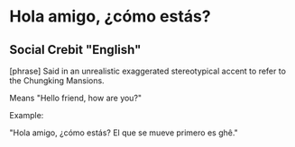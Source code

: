 # Hola amigo, ¿cómo estás?
## Social Crebit "English"

[phrase] Said in an unrealistic exaggerated stereotypical accent to refer to the Chungking Mansions.

Means "Hello friend, how are you?"

Example:

"Hola amigo, ¿cómo estás? El que se mueve primero es ghê."
